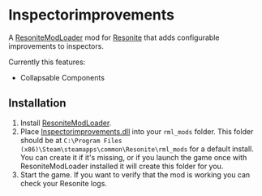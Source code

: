 # Inspectorimprovements

A [ResoniteModLoader](https://github.com/resonite-modding-group/ResoniteModLoader) mod for [Resonite](https://resonite.com/) that adds configurable improvements to inspectors.

Currently this features:
- Collapsable Components
<!-- If your mod solves an issue, you should link to any relevant issues on the resonite github -->


<!-- ## Screenshots -->
<!-- If your mod has visible effects in the game, attach some images or video of it in-use here! Otherwise remove this section -->

## Installation
1. Install [ResoniteModLoader](https://github.com/resonite-modding-group/ResoniteModLoader).
1. Place [Inspectorimprovements.dll](https://github.com/XDelta/Inspectorimprovements/releases/latest/download/Inspectorimprovements.dll) into your `rml_mods` folder. This folder should be at `C:\Program Files (x86)\Steam\steamapps\common\Resonite\rml_mods` for a default install. You can create it if it's missing, or if you launch the game once with ResoniteModLoader installed it will create this folder for you.
1. Start the game. If you want to verify that the mod is working you can check your Resonite logs.
